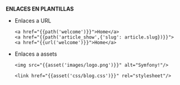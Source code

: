 **ENLACES EN PLANTILLAS**

- Enlaces a URL
	
	  <a href="{{path('welcome')}}">Home</a>
      <a href="{{path('article_show',{'slug': article.slug})}}">
      <a href="{{url('welcome')}}">Home</a>  


-   Enlaces a assets
   
	    <img src="{{asset('images/logo.png')}}" alt="Symfony!"/>  
      
	    <link href="{{asset('css/blog.css')}}" rel="stylesheet"/>
